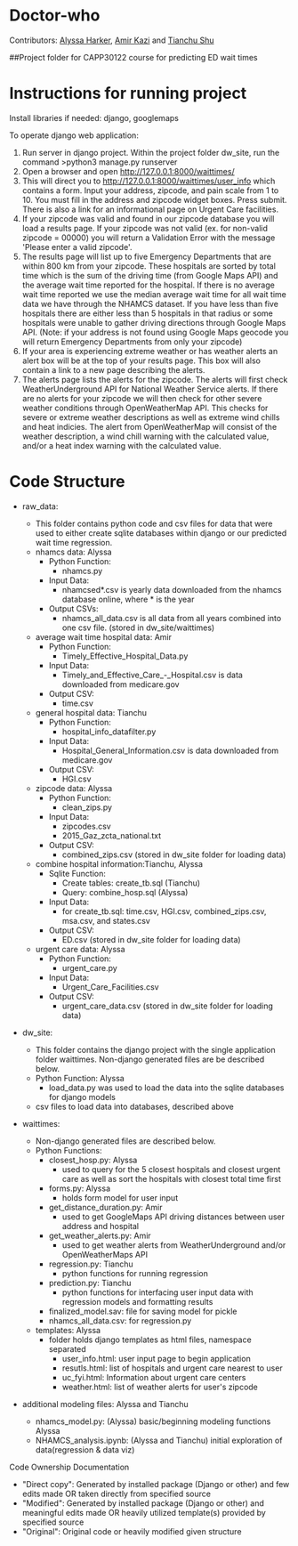 # Doctor-who
Contributors: [Alyssa Harker](https://github.com/aharker619), [Amir Kazi](https://github.com/amirkazi) and [Tianchu Shu](https://github.com/tianchu-shu)

##Project folder for CAPP30122 course for predicting ED wait times


# Instructions for running project

Install libraries if needed: django, googlemaps

To operate django web application:
1. Run server in django project. Within the project folder dw_site, run the command >python3 manage.py runserver
2. Open a browser and open http://127.0.0.1:8000/waittimes/
3. This will direct you to http://127.0.0.1:8000/waittimes/user_info which contains a form. Input your address, zipcode, and pain scale from 1 to 10. You must fill in the address and zipcode widget boxes. Press submit. There is also a link for an informational page on Urgent Care facilities.
4. If your zipcode was valid and found in our zipcode database you will load a results page. If your zipcode was not valid (ex. for non-valid zipcode = 00000) you will return a Validation Error with the message 'Please enter a valid zipcode'.
5. The results page will list up to five Emergency Departments that are within 800 km from your zipcode. These hospitals are sorted by total time which is the sum of the driving time (from Google Maps API) and the average wait time reported for the hospital. If there is no average wait time reported we use the median average wait time for all wait time data we have through the NHAMCS dataset. If you have less than five hospitals there are either less than 5 hospitals in that radius or some hospitals were unable to gather driving directions through Google Maps API. (Note: if your address is not found using Google Maps geocode you will return Emergency Departments from only your zipcode)
6. If your area is experiencing extreme weather or has weather alerts an alert box will be at the top of your results page. This box will also contain a link to a new page describing the alerts. 
7. The alerts page lists the alerts for the zipcode. The alerts will first check WeatherUnderground API for National Weather Service alerts. If there are no alerts for your zipcode we will then check for other severe weather conditions through OpenWeatherMap API. This checks for severe or extreme weather descriptions as well as extreme wind chills and heat indicies. The alert from OpenWeatherMap will consist of the weather description, a wind chill warning with the calculated value, and/or a heat index warning with the calculated value. 


# Code Structure
- raw_data: 
    - This folder contains python code and csv files for data that were used to either create sqlite databases within django or our predicted wait time regression.
    - nhamcs data: Alyssa
        - Python Function:
            - nhamcs.py
        - Input Data:
            - nhamcsed*.csv is yearly data downloaded from the nhamcs database online, where * is the year
        - Output CSVs:
            - nhamcs_all_data.csv is all data from all years combined into one csv file. (stored in dw_site/waittimes) 
    - average wait time hospital data: Amir
        - Python Function:
            - Timely_Effective_Hospital_Data.py
        - Input Data:
            - Timely_and_Effective_Care_-_Hospital.csv is data downloaded from medicare.gov
        - Output CSV:
            - time.csv
    - general hospital data: Tianchu
        - Python Function:
            - hospital_info_datafilter.py
        - Input Data:
            - Hospital_General_Information.csv is data downloaded from medicare.gov
        - Output CSV:
            - HGI.csv
    - zipcode data: Alyssa
        - Python Function:
            - clean_zips.py
        - Input Data:
            - zipcodes.csv
            - 2015_Gaz_zcta_national.txt
        - Output CSV:
            - combined_zips.csv (stored in dw_site folder for loading data)
    - combine hospital information:Tianchu, Alyssa
        - Sqlite Function:
            - Create tables: create_tb.sql (Tianchu)
            - Query: combine_hosp.sql (Alyssa)
        - Input Data:
            - for create_tb.sql: time.csv, HGI.csv, combined_zips.csv, msa.csv, and states.csv
        - Output CSV:
            - ED.csv (stored in dw_site folder for loading data)
    - urgent care data: Alyssa
        - Python Function:
            - urgent_care.py
        - Input Data:
            - Urgent_Care_Facilities.csv
        - Output CSV:
            - urgent_care_data.csv (stored in dw_site folder for loading data)

- dw_site:
    - This folder contains the django project with the single application folder waittimes. Non-django generated files are be described below.
    - Python Function: Alyssa
        - load_data.py was used to load the data into the sqlite databases for django models
    - csv files to load data into databases, described above
- waittimes:
    - Non-django generated files are described below.
    - Python Functions:
        - closest_hosp.py: Alyssa
            - used to query for the 5 closest hospitals and closest urgent care as well as sort the hospitals with closest total time first
        - forms.py: Alyssa
            - holds form model for user input
        - get_distance_duration.py: Amir
            - used to get GoogleMaps API driving distances between user address and hospital
        - get_weather_alerts.py: Amir
            - used to get weather alerts from WeatherUnderground and/or OpenWeatherMaps API
        - regression.py: Tianchu
            - python functions for running regression
        - prediction.py: Tianchu
            - python functions for interfacing user input data with regression models and formatting results
        - finalized_model.sav: file for saving model for pickle
        - nhamcs_all_data.csv: for regression.py
    - templates: Alyssa
        - folder holds django templates as html files, namespace separated
            - user_info.html: user input page to begin application
            - resutls.html: list of hospitals and urgent care nearest to user
            - uc_fyi.html: Information about urgent care centers
            - weather.html: list of weather alerts for user's zipcode
- additional modeling files: Alyssa and Tianchu
    - nhamcs_model.py: (Alyssa) basic/beginning modeling functions Alyssa 
    - NHAMCS_analysis.ipynb: (Alyssa and Tianchu) initial exploration of data(regression & data viz)

Code Ownership Documentation
- "Direct copy": Generated by installed package (Django or other) and few edits made OR taken directly from specified source                                    
- "Modified": Generated by installed package (Django or other) and meaningful edits made OR heavily utilized template(s) provided by specified source
- "Original": Original code or heavily modified given structure    


